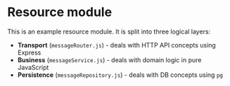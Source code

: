 # Resource module

This is an example resource module. It is split into three logical layers:

- **Transport** (`messageRouter.js`) - deals with HTTP API concepts using Express
- **Business** (`messageService.js`) - deals with domain logic in pure JavaScript
- **Persistence** (`messageRepository.js`) - deals with DB concepts using `pg`
